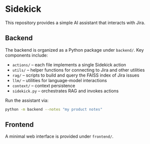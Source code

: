 # Sidekick

This repository provides a simple AI assistant that interacts with Jira.

## Backend

The backend is organized as a Python package under `backend/`. Key components include:

- `actions/` – each file implements a single Sidekick action
- `utils/` – helper functions for connecting to Jira and other utilities
- `rag/` – scripts to build and query the FAISS index of Jira issues
- `llm/` – utilities for language-model interactions
- `context/` – context persistence
- `sidekick.py` – orchestrates RAG and invokes actions

Run the assistant via:

```bash
python -m backend --notes "my product notes"
```

## Frontend

A minimal web interface is provided under `frontend/`.
